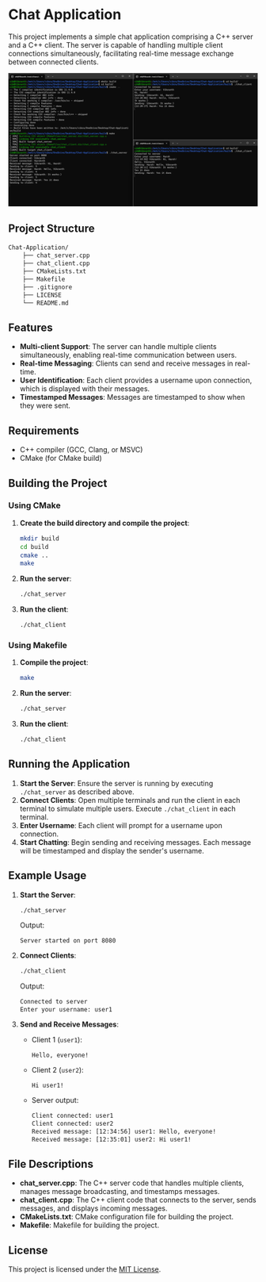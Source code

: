 # Chat Application

This project implements a simple chat application comprising a C++ server and a C++ client. The server is capable of handling multiple client connections simultaneously, facilitating real-time message exchange between connected clients.

![Image](assets/image.png)

## Project Structure

```
Chat-Application/
    ├── chat_server.cpp
    ├── chat_client.cpp
    ├── CMakeLists.txt
    ├── Makefile
    ├── .gitignore
    ├── LICENSE
    └── README.md
```

## Features

- **Multi-client Support**: The server can handle multiple clients simultaneously, enabling real-time communication between users.
- **Real-time Messaging**: Clients can send and receive messages in real-time.
- **User Identification**: Each client provides a username upon connection, which is displayed with their messages.
- **Timestamped Messages**: Messages are timestamped to show when they were sent.

## Requirements

- C++ compiler (GCC, Clang, or MSVC)
- CMake (for CMake build)

## Building the Project

### Using CMake

1. **Create the build directory and compile the project**:

    ```bash
    mkdir build
    cd build
    cmake ..
    make
    ```

2. **Run the server**:

    ```bash
    ./chat_server
    ```

3. **Run the client**:

    ```bash
    ./chat_client
    ```

### Using Makefile

1. **Compile the project**:

    ```bash
    make
    ```

2. **Run the server**:

    ```bash
    ./chat_server
    ```

3. **Run the client**:

    ```bash
    ./chat_client
    ```

## Running the Application

1. **Start the Server**: Ensure the server is running by executing `./chat_server` as described above.
2. **Connect Clients**: Open multiple terminals and run the client in each terminal to simulate multiple users. Execute `./chat_client` in each terminal.
3. **Enter Username**: Each client will prompt for a username upon connection.
4. **Start Chatting**: Begin sending and receiving messages. Each message will be timestamped and display the sender's username.

## Example Usage

1. **Start the Server**:
    ```bash
    ./chat_server
    ```
    Output:
    ```
    Server started on port 8080
    ```

2. **Connect Clients**:
    ```bash
    ./chat_client
    ```
    Output:
    ```
    Connected to server
    Enter your username: user1
    ```

3. **Send and Receive Messages**:
    - Client 1 (`user1`):
        ```plaintext
        Hello, everyone!
        ```
    - Client 2 (`user2`):
        ```plaintext
        Hi user1!
        ```
    - Server output:
        ```
        Client connected: user1
        Client connected: user2
        Received message: [12:34:56] user1: Hello, everyone!
        Received message: [12:35:01] user2: Hi user1!
        ```

## File Descriptions

- **chat_server.cpp**: The C++ server code that handles multiple clients, manages message broadcasting, and timestamps messages.
- **chat_client.cpp**: The C++ client code that connects to the server, sends messages, and displays incoming messages.
- **CMakeLists.txt**: CMake configuration file for building the project.
- **Makefile**: Makefile for building the project.

## License

This project is licensed under the [MIT License](LICENSE).